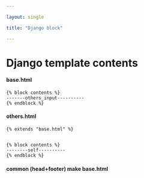 ```yaml
---

layout: single

title: "Django block"

---
```




# Django template contents



#### base.html



```
{% block contents %}
-------others_input----------
{% endblock %}
```



#### others.html



```
{% extends "base.html" %}


{% block contents %}
--------self----------
{% endblock %}
```



#### common (head+footer) make base.html
